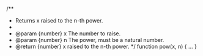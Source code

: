 /**
* Returns x raised to the n-th power.
*
* @param {number} x The number to raise.
* @param {number} n The power, must be a natural number.
* @return {number} x raised to the n-th power.
*/
function pow(x, n) {
  ...
}